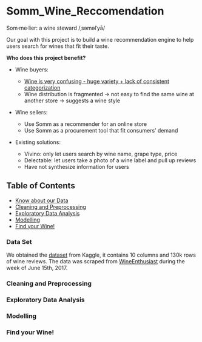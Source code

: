 # Somm_Wine_Reccomendation
Som·me·lier: a wine steward /ˌsəməlˈyā/

Our goal with this project is to build a wine recommendation engine to help users search for wines that fit their taste.

**Who does this project benefit?**

- Wine buyers:
    * [Wine is very confusing - huge variety + lack of consistent categorization](https://www.vox.com/the-goods/2020/3/4/21152752/understanding-wine-complicated-learning-education)
    * Wine distribution is fragmented → not easy to find the same wine at another store → suggests a wine style

- Wine sellers: 
    * Use Somm as a recommender for an online store
    * Use Somm as a procurement tool that fit consumers’ demand

- Existing solutions:
    * Vivino: only let users search by wine name, grape type, price
    * Delectable: let users take a photo of a wine label and pull up reviews
    * Have not synthesize information for users 


## Table of Contents
- [Know about our Data](###data-set)
- [Cleaning and Preprocessing](###cleaning-and-preprocessing)
- [Exploratory Data Analysis](###exploratory-data-analysis)
- [Modelling](###modelling)
- [Find your Wine!](###-find-your-wine!)


### Data Set 
We obtained the [dataset](https://www.kaggle.com/datasets/zynicide/wine-reviews) from Kaggle, it contains 10 columns and 130k rows of wine reviews. The data was scraped from [WineEnthusiast](wineenthusiast.com/?s=&drink_type=wine) during the week of June 15th, 2017.

### Cleaning and Preprocessing

### Exploratory Data Analysis

### Modelling

### Find your Wine!











